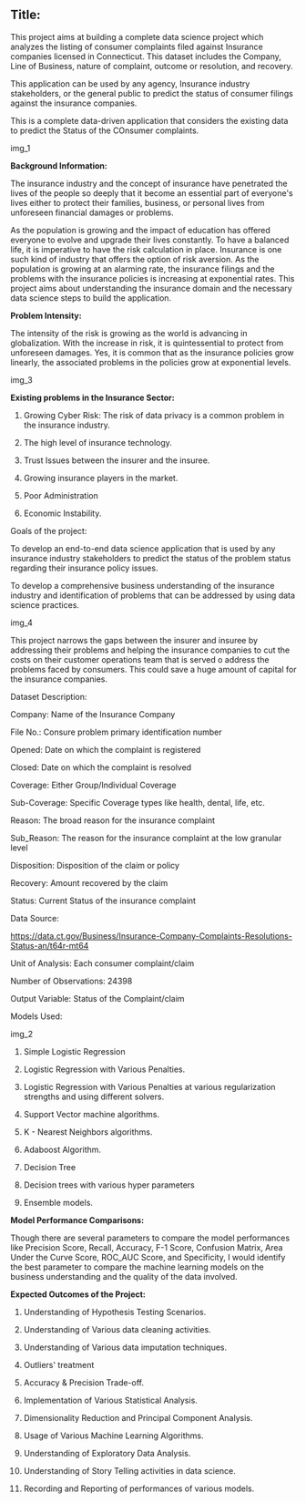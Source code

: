 ## Title: 

This project aims at building a complete data science project which analyzes the listing of consumer complaints filed against Insurance companies licensed in Connecticut. This dataset includes the Company, Line of Business, nature of complaint, outcome or resolution, and recovery.

This application can be used by any agency,  Insurance industry stakeholders, or the general public to predict the status of consumer filings against the insurance companies.

This is a complete data-driven application that considers the existing data to predict the Status of the COnsumer complaints.

img_1

**Background Information:**

The insurance industry and the concept of insurance have penetrated the lives of the people so deeply that it become an essential part of everyone's lives either to protect their families, business, or personal lives from unforeseen financial damages or problems. 

As the population is growing and the impact of education has offered everyone to evolve and upgrade their lives constantly. To have a balanced life, it is imperative to have the risk calculation in place. Insurance is one such kind of industry that offers the option of risk aversion. As the population is growing at an alarming rate, the insurance filings and the problems with the insurance policies is increasing at exponential rates. This project aims about understanding the insurance domain and the necessary data science steps to build the application.

**Problem Intensity:**

The intensity of the risk is growing as the world is advancing in globalization. With the increase in risk, it is quintessential to protect from unforeseen damages. Yes, it is common that as the insurance policies grow linearly, the associated problems in the policies grow at exponential levels.

img_3

**Existing problems in the Insurance Sector:**

1. Growing Cyber Risk: The risk of data privacy is a common problem in the insurance industry.

2. The high level of insurance technology.

3. Trust Issues between the insurer and the insuree.

4. Growing insurance players in the market.

5. Poor Administration 

6. Economic Instability.

Goals of the project:

To develop an end-to-end data science application that is used by any insurance industry stakeholders to predict the status of the problem status regarding their insurance policy issues.

To develop a comprehensive business understanding of the insurance industry and identification of problems that can be addressed by using data science practices.

img_4

This project narrows the gaps between the insurer and insuree by addressing their problems and helping the insurance companies to cut the costs on their customer operations team that is served o address the problems faced by consumers. This could save a huge amount of capital for the insurance companies.

Dataset Description: 

Company: Name of the Insurance Company

File No.: Consure problem primary identification number

Opened: Date on which the complaint is registered

Closed: Date on which the complaint is resolved

Coverage: Either Group/Individual Coverage

Sub-Coverage: Specific Coverage types like health, dental, life, etc.

Reason: The broad reason for the insurance complaint

Sub_Reason: The reason for the insurance complaint at the low granular level

Disposition: Disposition of the claim or policy

Recovery: Amount recovered by the claim

Status: Current Status of the insurance complaint

Data Source:

https://data.ct.gov/Business/Insurance-Company-Complaints-Resolutions-Status-an/t64r-mt64

Unit of Analysis: Each consumer complaint/claim

Number of Observations: 24398

Output Variable: Status of the Complaint/claim

Models Used:

img_2

1. Simple Logistic Regression

2. Logistic Regression with Various Penalties.

3. Logistic Regression with Various Penalties at various regularization strengths and using different solvers.

4. Support Vector machine algorithms.

5. K - Nearest Neighbors algorithms.

6. Adaboost Algorithm.

7. Decision Tree

8. Decision trees with various hyper parameters

9. Ensemble models.

**Model Performance Comparisons:**

Though there are several parameters to compare the model performances like Precision Score, Recall, Accuracy, F-1 Score, Confusion Matrix, Area Under the Curve Score, ROC_AUC Score, and Specificity, I would identify the best parameter to compare the machine learning models on the business understanding and the quality of the data involved.
 

**Expected Outcomes of the Project:**

1. Understanding of Hypothesis Testing Scenarios.

2. Understanding of Various data cleaning activities.

3. Understanding of Various data imputation techniques.

4. Outliers' treatment

5. Accuracy & Precision Trade-off.

6. Implementation of Various Statistical Analysis.

7. Dimensionality Reduction and Principal Component Analysis.

8. Usage of Various Machine Learning Algorithms.

9. Understanding of Exploratory Data Analysis.

10. Understanding of Story Telling activities in data science.

11. Recording and Reporting of performances of various models.


